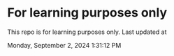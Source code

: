 # For learning purposes only
This repo is for learning purposes only.
Last updated at

Monday, September 2, 2024 1:31:12 PM

